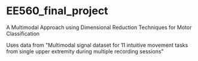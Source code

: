 # EE560_final_project
A Multimodal Approach using Dimensional Reduction Techniques for Motor Classification

Uses data from "Multimodal signal dataset for 11 intuitive movement tasks from single upper extremity during multiple recording sessions"
